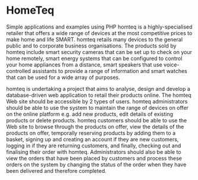 # HomeTeq
Simple applications and examples using PHP
homteq is a highly-specialised retailer that offers a wide range of devices at the most competitive prices to make home and life SMART. homteq retails many devices to the general public and to corporate business organisations. The products sold by homteq include smart security cameras that can be set up to check on your home remotely, smart energy systems that can be configured to control your home appliances from a distance, smart speakers that use voice-controlled assistants to provide a range of information and smart watches that can be used for a wide array of purposes. 
 
homteq is undertaking a project that aims to analyse, design and develop a database-driven web application to retail their products online. The homteq Web site should be accessible by 2 types of users. homteq administrators should be able to use the system to maintain the range of devices on offer on the online platform e.g. add new products, edit details of existing products or delete products. homteq customers should be able to use the Web site to browse through the products on offer, view the details of the products on offer, temporally reserving products by adding them to a basket, signing up and creating an account if they are new customers, logging in if they are returning customers, and finally, checking out and finalising their order with homteq. Administrators should also be able to view the orders that have been placed by customers and process these orders on the system by changing the status of the order when they have been delivered and therefore completed. 
